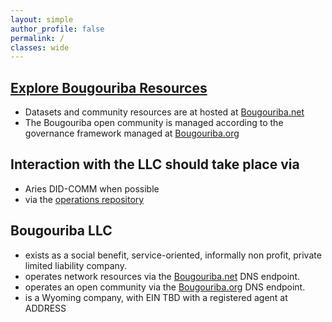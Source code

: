 ```yaml
---
layout: simple
author_profile: false
permalink: /
classes: wide
---
```

## [Explore Bougouriba Resources](http://bougouriba.net)
  * Datasets and community resources are at hosted at [Bougouriba.net](http://bougouriba.net)
  * The Bougouriba open community is managed according to the governance framework managed at [Bougouriba.org](http://bougouriba.org)

## Interaction with the LLC should take place via
  * Aries DID-COMM when possible
  * via the [operations repository](https://github.com/Bougouriba/official-business-record)


## Bougouriba LLC
  * exists as a social benefit, service-oriented, informally non profit, private limited liability company.
  * operates network resources via the <a href="http://bougouriba.net">Bougouriba.net</a> DNS endpoint.
  * operates an open community via the <a href="http://bougouriba.org">Bougouriba.org</a> DNS endpoint.
  * is a Wyoming company, with EIN TBD with a registered agent at ADDRESS
